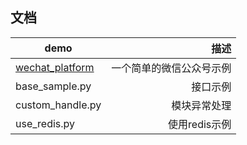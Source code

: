 ## 文档
| demo        | 描述   |
| --------   | -----:  |
|[wechat_platform](wechat_platform/)| 一个简单的微信公众号示例|
|base_sample.py     |接口示例|
|custom_handle.py   |模块异常处理|
|use_redis.py       |使用redis示例|